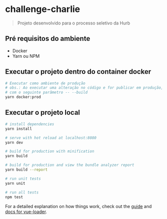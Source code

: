 # challenge-charlie

> Projeto desenvolvido para o processo seletivo da Hurb

## Pré requisitos do ambiente

- Docker
- Yarn ou NPM

## Executar o projeto dentro do container docker
``` bash
# Executar como ambiente de produção
# obs.: Ao executar uma alteração no código e for publicar em produção, rodar o comando abaixo
# com o seguinte parâmetro -- --build
yarn docker:prod

```
## Executar o projeto local

``` bash
# install dependencies
yarn install

# serve with hot reload at localhost:8080
yarn dev

# build for production with minification
yarn build

# build for production and view the bundle analyzer report
yarn build --report

# run unit tests
yarn unit

# run all tests
npm test
```

For a detailed explanation on how things work, check out the [guide](http://vuejs-templates.github.io/webpack/) and [docs for vue-loader](http://vuejs.github.io/vue-loader).
